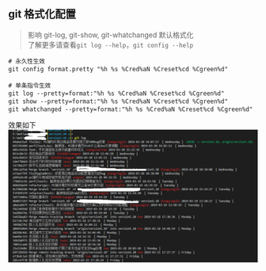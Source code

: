 ## git 格式化配置

> 影响 git-log, git-show, git-whatchanged 默认格式化  
> 了解更多请查看`git log --help`，`git config --help`

```git
# 永久性生效
git config format.pretty "%h %s %Cred%aN %Creset%cd %Cgreen%d"

# 单条指令生效
git log --pretty=format:"%h %s %Cred%aN %Creset%cd %Cgreen%d"
git show --pretty=format:"%h %s %Cred%aN %Creset%cd %Cgreen%d"
git whatchanged --pretty=format:"%h %s %Cred%aN %Creset%cd %Cgreen%d"
```

效果如下  
![git格式化自定义格式美化](./log.format.custom.pretty.png)